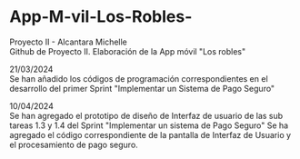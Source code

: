 # App-M-vil-Los-Robles-
Proyecto II - Alcantara Michelle <br>
Github de Proyecto II. Elaboración de la App móvil "Los robles"

21/03/2024 <br>
Se han añadido los códigos de programación correspondientes en el desarrollo del primer Sprint "Implementar un Sistema de Pago Seguro"

10/04/2024 <br>
Se han agregado el prototipo de diseño de Interfaz de usuario de las sub tareas 1.3 y 1.4 del Sprint "Implementar un sistema de Pago Seguro"
Se ha agregado el código correspondiente de la pantalla de Interfaz de Usuario y el procesamiento de pago seguro.

